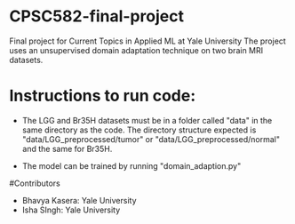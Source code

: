 # CPSC582-final-project
Final project for Current Topics in Applied ML at Yale University
The project uses an unsupervised domain adaptation technique on two brain MRI datasets.

# Instructions to run code:
- The LGG and Br35H datasets must be in a folder called "data" in the same directory as the code. The directory structure expected is "data/LGG_preprocessed/tumor" or "data/LGG_preprocessed/normal" and the same for Br35H.

- The model can be trained by running "domain_adaption.py"

#Contributors
- Bhavya Kasera: Yale University
- Isha SIngh: Yale University
